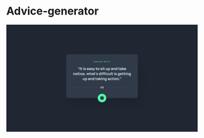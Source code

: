 # Advice-generator
<!-- <h2>Check it out on <a href="https://arbaz93.github.io/Advice-generator/">Link</a></h2> -->
![Advice Generator](./images/desktop-design.jpg)
<!-- <img src="./images/desktop-design.jpg"> -->
